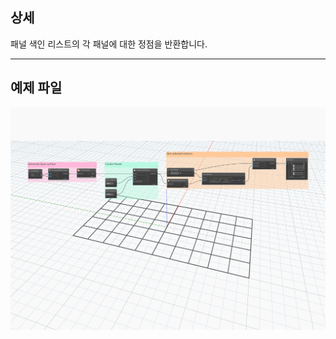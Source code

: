 ## 상세
패널 색인 리스트의 각 패널에 대한 정점을 반환합니다.
___
## 예제 파일

![GetPanelVertices](./Autodesk.DesignScript.Geometry.PanelSurface.GetPanelVertices_img.jpg)
